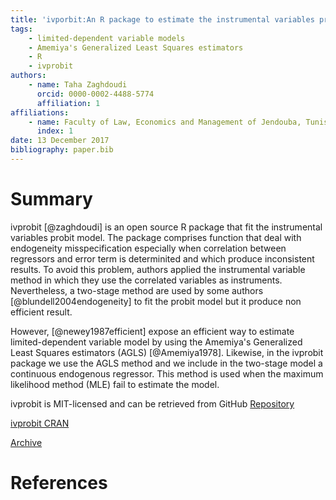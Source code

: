 ```yaml
---
title: 'ivporbit:An R package to estimate the instrumental variables probit model'
tags:
    - limited-dependent variable models
    - Amemiya's Generalized Least Squares estimators
    - R
    - ivprobit
authors: 
    - name: Taha Zaghdoudi
      orcid: 0000-0002-4488-5774
      affiliation: 1
affiliations:
    - name: Faculty of Law, Economics and Management of Jendouba, Tunisia
      index: 1
date: 13 December 2017
bibliography: paper.bib
---
```


# Summary #
ivprobit [@zaghdoudi] is an open source R package that fit the instrumental variables probit model. The package comprises function that deal with endogeneity misspecification especially when correlation between
regressors and error term is determinited and which produce inconsistent results.  To avoid
this problem, authors applied the instrumental variable method in which they use
the correlated variables as instruments. Nevertheless, a two-stage method are used by
some authors [@blundell2004endogeneity] to fit the probit model but
it produce non efficient result.

However, [@newey1987efficient] expose an efficient way to
estimate limited-dependent variable model by using the Amemiya's
Generalized Least Squares estimators (AGLS) [@Amemiya1978]. Likewise, in the ivprobit package we use the AGLS method and we
include in the two-stage model a continuous endogenous regressor. This
method is used when the maximum likelihood method (MLE) fail to estimate the model.

ivprobit is MIT-licensed and can be retrieved from GitHub [Repository](https://github.com/cran/ivprobit)

[ivprobit CRAN](https://cran.r-project.org/web/packages/ivprobit/index.html)

[Archive](https://zenodo.org/record/1109726#.Wi_UzlXibIU)

# References #
